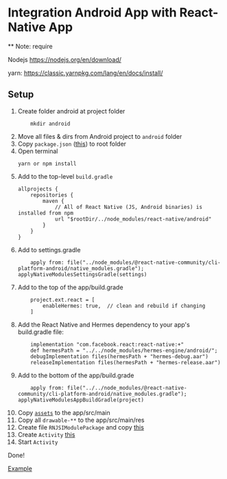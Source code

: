 # Integration Android App with React-Native App

** Note: require 

Nodejs https://nodejs.org/en/download/

yarn: https://classic.yarnpkg.com/lang/en/docs/install/
## Setup

1. Create folder android at project folder
    ```
        mkdir android
    ```
2. Move all files & dirs from Android project to `android` folder
3. Copy `package.json` ([this](./package.json)) to root folder
4. Open terminal
    ```
    yarn or npm install
    ```
5. Add to the top-level `build.gradle `
    ```
    allprojects {
        repositories {
            maven {
                // All of React Native (JS, Android binaries) is installed from npm
                url "$rootDir/../node_modules/react-native/android"
            }
        }
    }
    ``` 
6. Add to settings.gradle
    ```
        apply from: file("../node_modules/@react-native-community/cli-platform-android/native_modules.gradle"); applyNativeModulesSettingsGradle(settings)
    ```
7. Add to the top of the app/build.grade
    ```
        project.ext.react = [
            enableHermes: true,  // clean and rebuild if changing
        ]
    ```
8. Add the React Native and Hermes dependency to your app's build.gradle file:
    ```
        implementation "com.facebook.react:react-native:+"
        def hermesPath = "../../node_modules/hermes-engine/android/";
        debugImplementation files(hermesPath + "hermes-debug.aar")
        releaseImplementation files(hermesPath + "hermes-release.aar")
    ```
8. Add to the bottom of the app/build.grade
    ```
        apply from: file("../../node_modules/@react-native-community/cli-platform-android/native_modules.gradle"); applyNativeModulesAppBuildGradle(project)
    ```
10. Copy [`assets`](./assets) to the app/src/main
11. Copy all `drawable-**` to the app/src/main/res
12. Create file `RNJSIModulePackage` and copy [this](./android/app/src/main/java/com/cyradar/safemobile_android_poc/RNJSIModulePackage.java)
13. Create `Activity` [this](./android/app/src/main/java/com/cyradar/safemobile_android_poc/SecondActivity.java)
14. Start `Activity`

Done!

[Example](./android)